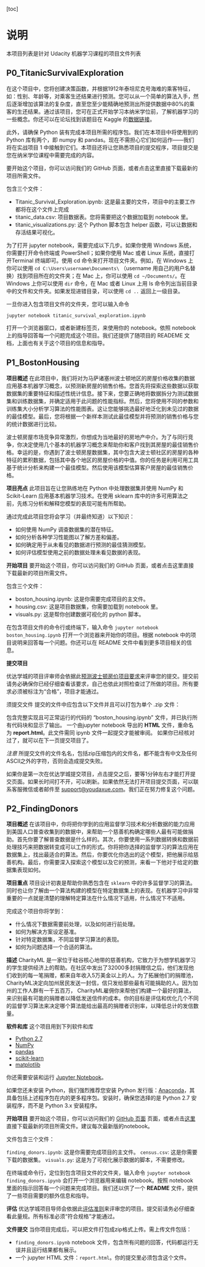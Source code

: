 [toc]

# 说明
本项目列表是针对 Udacity 机器学习课程的项目文件列表

## P0_TitanicSurvivalExploration
在这个项目中，您将创建决策函数，并根据1912年泰坦尼克号海难的乘客特征，如：性别、年龄等，对乘客生还结果进行预测。您可以从一个简单的算法入手，然后逐渐增加该算法的复杂度，直至您至少能精确地预测出所提供数据中80%的乘客的生还结果。通过该项目，您可在正式开始学习本纳米学位前，了解机器学习的一些概念。你还可以在论坛找到该题目在 Kaggle 的[数据链接](http://discussions.youdaxue.com/t/project-0-kaggle/7032)。

此外，请确保 Python 装有完成本项目所需的程序包。我们在本项目中将使用到的 Python 库有两个，即 numpy 和 pandas。现在不需担心它们如何运作——我们将在实战项目 1 中接触到它们。本项目还将让您熟悉项目的提交程序，项目提交是您在纳米学位课程中需要完成的内容。

要开始这个项目，你可以访问我们的 GitHub 页面，或者点击这里直接下载最新的项目所需文件。

包含三个文件：

* Titanic\_Survival\_Exploration.ipynb: 这是最主要的文件，项目中的主要工作都将在这个文件上完成
* titanic\_data.csv: 项目数据表。您将需要把这个数据加载到 notebook 里。
* titanic\_visualizations.py: 这个 Python 脚本包含 helper 函数，可以让数据和存活结果可视化。

为了打开 jupyter notebook，需要完成以下几步。如果你使用 Windows 系统，你需要打开命令终端或 PowerShell；如果你使用 Mac 或者 Linux 系统，直接打开Terminal 终端即可。使用 cd 命令来打开项目文件夹。例如，在 Windows 上你可以使用 `cd C:\Users\username\Documents\` （username 用自己的用户名替换）找到项目所在的文件夹；在 Mac 上，你可以使用 `cd ~/Documents/`。在 Windows 上你可以使用 `dir` 命令，在 Mac 或者 Linux 上用 ls 命令列出当前目录中的文件和文件夹。如果发现进错目录，可以使用 `cd ..` 返回上一级目录。

一旦你进入包含项目文件的文件夹，您可以输入命令

`jupyter notebook titanic_survival_exploration.ipynb`

打开一个浏览器窗口，或者新建标签页，来使用你的 notebook。依照 notebook 上的指导回答每一个问题完成这个项目。我们还提供了随项目的 READEME 文档，上面也有关于这个项目的信息和指导。

## P1_BostonHousing

**项目概述**
在此项目中，我们将对为马萨诸塞州波士顿地区的房屋价格收集的数据应用基本机器学习概念，以预测新房屋的销售价格。您首先将探索这些数据以获取数据集的重要特征和描述性统计信息。接下来，您要正确地将数据拆分为测试数据集和训练数据集，并确定适用于此问题的性能指标。然后，您将使用不同的参数和训练集大小分析学习算法的性能图表。这让您能够挑选最好地泛化到未见过的数据的最佳模型。最后，您将根据一个新样本测试此最佳模型并将预测的销售价格与您的统计数据进行比较。

波士顿房屋市场竞争异常激烈，你想成为当地最好的房地产中介。为了与同行竞争，你决定使用几个基本的机器学习概念来帮助你和客户找到其房屋的最佳销售价格。幸运的是，你遇到了波士顿房屋数据集，其中包含大波士顿社区的房屋的各种特征的累积数据，包括其中各个地区的房屋价格的中值。你的任务是利用可用工具基于统计分析来构建一个最佳模型。然后使用该模型估算客户房屋的最佳销售价格。

**项目亮点**
此项目旨在让您熟练地在 Python 中处理数据集并使用 NumPy 和 Scikit-Learn 应用基本机器学习技术。在使用 sklearn 库中的许多可用算法之前，先练习分析和解释您模型的表现可能有所帮助。

通过完成此项目您将会学习（并最终知道）以下知识：

* 如何使用 NumPy 调查数据集的潜在特征。
* 如何分析各种学习性能图以了解方差和偏差。
* 如何确定用于从未看见的数据进行预测的最佳猜测模型。
* 如何评估模型使用之前的数据处理未看见数据的表现。

**开始项目**
要开始这个项目，你可以访问我们的 GitHub 页面，或者点击这里直接下载最新的项目所需文件。

包含三个文件：

* boston\_housing.ipynb: 这是你需要完成项目的主文件。
* housing.csv: 这是项目数据集，你需要加载到 notebook 里。
* visuals.py: 这是帮你创建数据可视化的 python 脚本。

在包含项目文件的命令行或终端下，输入命令 `jupyter notebook boston_housing.ipynb` 打开一个浏览器来开始你的项目。根据 notebook 中的项目说明来回答每一个问题。你还可以在 README 文件中看到更多项目相关的信息。

**提交项目**

优达学城的项目评审师会依据此[预测波士顿房价项目要求](https://review.udacity.com/#!/rubrics/268/view)来评审您的提交。提交前请务必确保你已经仔细查看该要求，自己也依此对照检查过了所做的项目。所有要求必须被标注为“合格”，项目才能通过。

须提交文件
提交的文件中应包含以下文件并且可以打包为单个 .zip 文件：

包含完整实现且可正常运行的代码的 “boston_housing.ipynb” 文件，并已执行所有代码块和显示了输出。
一个由jupyter notebook 导出的 **HTML** 文件，重命名为 **report.html**。此文件需同 ipynb 文件一起提交才能被审阅。
如果你已经核对过了，就可以在下一页提交项目了。

*注意*
所提交文件的文件名名，包括zip压缩包内的文件名，都不能含有中文及任何ASCII之外的字符，否则会造成提交失败。

如果你是第一次在优达学城提交项目，点击提交之后，要等1分钟左右才能打开提交页面。如果长时间打不开，可以刷新。如果依然无法打开项目提交页面，可以联系客服微信或者邮件至 support@youdaxue.com。我们正在努力修复这个问题。

## P2_FindingDonors
**项目概述**
在该项目中，你将把你学到的应用监督学习技术和分析数据的能力应用到美国人口普查收集到的数据中，来帮助一个慈善机构确定哪些人最有可能做捐助。首先你要了解普查数据是什么样的。其次，你要使用一系列数据转换和数据前处理技巧来把数据转变成可以工作的形式。你将把你选择的监督学习的算法应用在数据集上，找出最适合的算法。然后，你要优化你选出的这个模型，把他展示给慈善机构。最后，你需要深入探索这个模型以及它的预测，来看一下他对于给定的数据集表现如何。

**项目重点**
项目设计初衷是帮助你熟悉包含在 `sklearn` 中的许多监督学习的算法。同时也让你了解由一个算法构建的模型在特定数据集上的表现。在机器学习中非常重要的一点就是清楚的理解特定算法在什么情况下适用，什么情况下不适用。

完成这个项目你将学到：

* 什么情况下数据需要前处理，以及如何进行前处理。
* 如何为解决方案设定基准。
* 针对特定数据集，不同监督学习算法的表现。
* 如何为问题选择一个合适的算法。


**描述**
CharityML 是一家位于硅谷核心地带的慈善机构，它致力于为想学机器学习的学生提供经济上的帮助。在社区中发出了32000多封捐赠信之后，他们发现他们收到的每一笔捐赠，都来自年收入5万美金以上的人。为了拓展他们的捐赠池，CharityML决定向加州居民发送一封信，信只发给那些最有可能捐助的人。因为加州的工作人群有一千五百万， CharityML雇佣你来帮他们构建一个最好的算法，来识别最有可能的捐赠者以降低发送信件的成本。你的目标是评估和优化几个不同的监督学习算法来决定哪个算法能给出最高的捐赠者识别率，以降低总计的发信数量。

**软件和库**
这个项目用到下列软件和库

* [Python 2.7](https://www.python.org/download/releases/2.7/)
* [NumPy](http://www.numpy.org/)
* [pandas](http://pandas.pydata.org/)
* [scikit-learn](http://scikit-learn.org/stable/install.html)
* [matplotlib](http://matplotlib.org/)

你还需要安装和运行 [Jupyter Notebook](http://jupyter.org/)。

如果您还未安装 Python，我们强烈推荐您安装 Python 发行版：[Anaconda](http://continuum.io/downloads)，其具备包括上述程序包在内的更多程序包。安装时，确保您选择的是 Python 2.7 安装程序，而不是 Python 3.x 安装程序。

**开始项目**
要开始这个项目，你可以访问我们的 [GitHub 页面](https://github.com/nd009/finding_donors) 页面，或者点击[这里](https://github.com/nd009/finding_donors/archive/master.zip)直接下载最新的项目所需文件。建议每次最新版的notebook。

文件包含三个文件：

`finding_donors.ipynb`: 这是你需要完成项目的主文件。
`census.csv`: 这是你需要下载的数据集。
`visuals.py`: 这是为了可视化展示数据的脚本，不需要修改。

在终端或命令行，定位到包含项目文件的文件夹，输入命令 `jupyter notebook finding_donors.ipynb` 会打开一个浏览器用来编辑 notebook。按照 notebook 里面的指示回答每一个问题来完成项目。我们还以供了一个 **README** 文件，提供了一些项目需要的额外信息和指导。

**评估**
优达学城项目导师会依据此[评估准则](https://review.udacity.com/#!/rubrics/868/view)来评审您的项目。提交前请务必仔细查看此量规。所有标准必须“符合规格”才能通过。

**文件提交**
当你项目完成后，可以把文件打包成zip格式上传。需上传文件包括：

* `finding_donors.ipynb` notebook 文件，包含所有问题的回答，代码都运行无误并且运行结果都有展示。
* 一个 jupyter HTML 文件：`report.html`。你的提交里必须包含这个文件。
